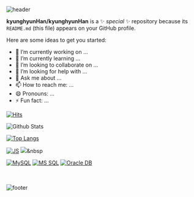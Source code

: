 ![header](https://capsule-render.vercel.app/api?type=waving&color=gradient&height=300&section=header&text=kyunghyun%20codding&fontSize=90)



**kyunghyunHan/kyunghyunHan** is a ✨ _special_ ✨ repository because its `README.md` (this file) appears on your GitHub profile.

Here are some ideas to get you started:

- 🔭 I’m currently working on ...
- 🌱 I’m currently learning ...
- 👯 I’m looking to collaborate on ...
- 🤔 I’m looking for help with ...
- 💬 Ask me about ...
- 📫 How to reach me: ...
- 😄 Pronouns: ...
- ⚡ Fun fact: ...

[![Hits](https://hits.seeyoufarm.com/api/count/incr/badge.svg?url=https%3A%2F%2Fgithub.com%2FkyunghyunHan&count_bg=%238B08C0&title_bg=%23C20000&icon=node-dot-js.svg&icon_color=%23403535&title=hits&edge_flat=true)](https://hits.seeyoufarm.com)




![Github Stats](https://github-readme-stats.vercel.app/api?username=kyunghyunHan&show_icons=true&theme=radical)


[![Top Langs](https://github-readme-stats.vercel.app/api/top-langs/?username=kyunghyunHan&layout=compact)](https://github.com/kyunghyunHan/github-readme-stats)




[![JS](https://img.shields.io/badge/JavaScript-F7DF1E?style=flat-square&logo=JavaScript&logoColor=black)](https://github.com/kyunghyunHan/TODO-List)
<img src="https://img.shields.io/badge/React-7ddfff?style=flat-square&logo=React&logoColor=black"/>&nbsp

[![MySQL](https://img.shields.io/badge/MySQL-4479A1?style=flat-square&logo=MySQL&logoColor=white)](https://github.com/kyunghyunHan/Spring_Weather)  [![MS SQL](https://img.shields.io/badge/MSSQL-CC2927?style=flat-square&logo=mssql&logoColor=white)](https://github.com/kyunghyunHan/Spring_Weather) [![Oracle DB](https://img.shields.io/badge/Oracle-F80000?style=flat-square&logo=oracle&logoColor=white)](https://github.com/kyunghyunHan/SpringMVC)
<br><br><br>




![footer](https://capsule-render.vercel.app/api?type=wave&color=auto&height=200&section=footer&text=%20&fontSize=90)



